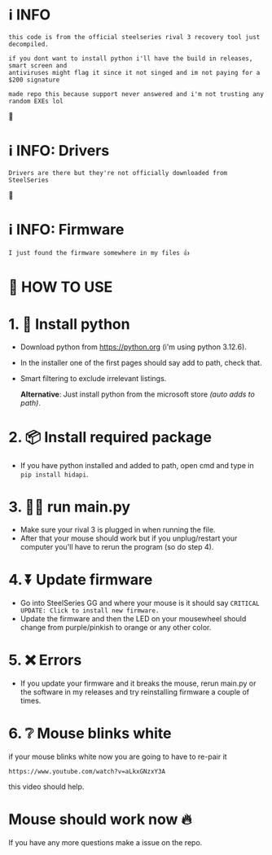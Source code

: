 # ℹ **INFO** 
```
this code is from the official steelseries rival 3 recovery tool just decompiled.
```
```
if you dont want to install python i'll have the build in releases, smart screen and 
antiviruses might flag it since it not singed and im not paying for a $200 signature
```
```
made repo this because support never answered and i'm not trusting any random EXEs lol
```
᲼
# ℹ **INFO: Drivers**
```
Drivers are there but they're not officially downloaded from SteelSeries 
```
᲼
# ℹ **INFO: Firmware**
```
I just found the firmware somewhere in my files 👍
```

# 🧠 **HOW TO USE** 

# 1. 🐍 **Install python** 
   - Download python from https://python.org (i'm using python 3.12.6).
   - In the installer one of the first pages should say add to path, check that.
   - Smart filtering to exclude irrelevant listings.

     **Alternative**: Just install python from the microsoft store *(auto adds to path)*.

# 2. 📦 **Install required package** 
   - If you have python installed and added to path, open cmd and type in `pip install hidapi`.

# 3. 🏃‍♀️ **run main.py** 
   - Make sure your rival 3 is plugged in when running the file.
   - After that your mouse should work but if you unplug/restart your computer 
   you'll have to rerun the program (so do step 4).

# 4. ⏬ **Update firmware**
   - Go into SteelSeries GG and where your mouse is it should say `CRITICAL UPDATE: Click to install new firmware.`
   - Update the firmware and then the LED on your mousewheel should change from purple/pinkish to orange or any other color.

# 5. ❌ **Errors**
   - If you update your firmware and it breaks the mouse, rerun main.py or the software in my releases and try reinstalling firmware a couple of times.
     
# 6. ❔ Mouse blinks white
if your mouse blinks white now you are going to have to re-pair it
```
https://www.youtube.com/watch?v=aLkxGNzxY3A
```
this video should help.

# Mouse should work now 🔥
If you have any more questions make a issue on the repo.
